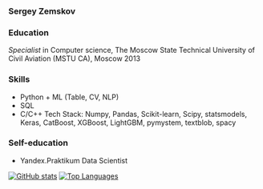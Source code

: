 ### Sergey Zemskov

### Education

*Specialist* in Computer science, The Moscow State Technical University of Civil Aviation (MSTU CA), Moscow 2013

### Skills

* Python + ML (Table, CV, NLP)
* SQL
* C/C++
Tech Stack: Numpy, Pandas, Scikit-learn, Scipy, statsmodels, Keras, CatBoost, XGBoost, LightGBM, pymystem, textblob, spacy

### Self-education

* Yandex.Praktikum Data Scientist


[![GitHub stats](https://github-readme-stats.vercel.app/api?username=brut0)](https://github.com/anuraghazra/github-readme-stats)
[![Top Languages](https://github-readme-stats.vercel.app/api/top-langs/?username=brut0)](https://github.com/anuraghazra/github-readme-stats)


<!--
**brut0/brut0** is a ✨ _special_ ✨ repository because its `README.md` (this file) appears on your GitHub profile.

Here are some ideas to get you started:

- 🔭 I’m currently working on ...
- 🌱 I’m currently learning ...
- 👯 I’m looking to collaborate on ...
- 🤔 I’m looking for help with ...
- 💬 Ask me about ...
- 📫 How to reach me: ...
- 😄 Pronouns: ...
- ⚡ Fun fact: ...
-->
